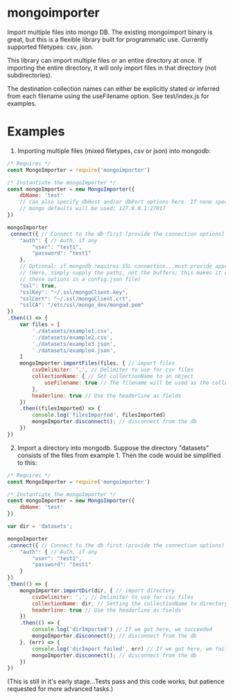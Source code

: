 # mongoimporter
Import multiple files into mongo DB. The existing mongoimport binary is great, but this is a flexible library built for programmatic use. Currently supported filetypes: csv, json.

This library can import multiple files or an entire directory at once. If importing the entire directory, it will only import files in that directory (not subdirectories).

The destination collection names can either be explicitly stated or inferred from each filename using the useFilename option. See test/index.js for examples.

# Examples
1. Importing multiple files (mixed filetypes, csv or json) into mongodb:
```javascript
/* Requires */
const MongoImporter = require('mongoimporter')

/* Instantiate the mongoImporter */
const mongoImporter = new MongoImporter({
    dbName: 'test'
    // can also specify dbHost and/or dbPort options here. If none specified,
    // mongo defaults will be used; 127.0.0.1:27017
})

mongoImporter
.connect({ // Connect to the db first (provide the connection options)
    "auth": { // Auth, if any
        "user": "test1",
        "password": "test1"
    },
    // Optional: if mongodb requires SSL connection...must provide appropriate options
    // (Here, simply supply the paths, not the buffers; this makes it easy for you to stash
    // these options in a config.json file)
    "ssl": true,
    "sslKey": "~/.ssl/mongoClient.key",
    "sslCert": "~/.ssl/mongoClient.crt",
    "sslCA": "/etc/ssl/mongo_dev/mongod.pem"
})
.then(() => {
    var files = [
        './datasets/example1.csv',
        './datasets/example2.csv',
        './datasets/example3.json',
        './datasets/example4.json',
    ]
    mongoImporter.importFiles(files, { // import files
        csvDelimiter: ',', // Delimiter to use for csv files
        collectionName: { // Set collectionName to an object
            useFilename: true // The filename will be used as the collectionName
        },
        headerline: true // Use the headerline as fields
    })
    .then((filesImported) => {
        console.log('filesImported', filesImported)
        mongoImporter.disconnect(); // disconnect from the db
    })
})
```

2. Import a directory into mongodb. Suppose the directory "datasets" consists of the files from example 1. Then the code would be simplified to this:
```javascript
/* Requires */
const MongoImporter = require('mongoimporter')

/* Instantiate the mongoImporter */
const mongoImporter = new MongoImporter({
    dbName: 'test'
})

var dir = 'datasets';

mongoImporter
.connect({ // Connect to the db first (provide the connection options)
    "auth": { // Auth, if any
        "user": "test1",
        "password": "test1"
    }
})
.then(() => {
    mongoImporter.importDir(dir, { // import directory
        csvDelimiter: ',', // Delimiter to use for csv files
        collectionName: dir, // Setting the collectionName to directory name explicitly (but it can be any string you want)
        headerline: true // Use the headerline as fields
    })
    .then(() => {
        console.log('dirImported') // If we got here, we succeeded
        mongoImporter.disconnect(); // disconnect from the db
    }, (err) => {
        console.log('dirImport failed', err) // If we got here, we failed...read the err.
        mongoImporter.disconnect(); // disconnect from the db
    })
})
```

(This is still in it's early stage...Tests pass and this code works, but patience requested for more advanced tasks.)
